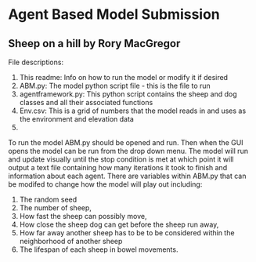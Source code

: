 # Agent Based Model Submission
## Sheep on a hill by Rory MacGregor
File descriptions:
1. This readme: Info on how to run the model or modify it if desired
2. ABM.py: The model python script file - this is the file to run
3. agentframework.py: This python script contains the sheep and dog classes and all their associated functions
4. Env.csv: This is a grid of numbers that the model reads in and uses as the environment and elevation data
5.  
To run the model ABM.py should be opened and run. Then when the GUI opens the model can be run from the drop down menu. The model will run and update visually until the stop condition is met at which point it will output a text file containing how many iterations it took to finish and information about each agent.
There are variables within ABM.py that can be modifed to change how the model will play out including: 
1. The random seed 
2. The number of sheep, 
3. How fast the sheep can possibly move, 
4. How close the sheep dog can get before the sheep run away, 
5. How far away another sheep has to be to be considered within the neighborhood of another sheep 
6. The lifespan of each sheep in bowel movements.
